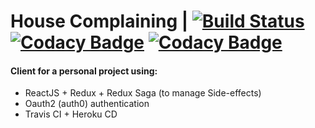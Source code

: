 
# House Complaining | [![Build Status](https://travis-ci.org/andredp/house-complaining.svg?branch=master)](https://travis-ci.org/andredp/house-complaining) [![Codacy Badge](https://api.codacy.com/project/badge/Grade/6601ee448f4a4307a3a117bd5fdfb514)](https://www.codacy.com/app/andredp/house-complaining?utm_source=github.com&utm_medium=referral&utm_content=andredp/house-complaining&utm_campaign=badger) [![Codacy Badge](https://api.codacy.com/project/badge/Coverage/6601ee448f4a4307a3a117bd5fdfb514)](https://www.codacy.com/app/andredp/house-complaining?utm_source=github.com&utm_medium=referral&utm_content=andredp/house-complaining&utm_campaign=Badge_Coverage)


#### Client for a personal project using:
 * ReactJS + Redux + Redux Saga (to manage Side-effects)
 * Oauth2 (auth0) authentication
 * Travis CI + Heroku CD
